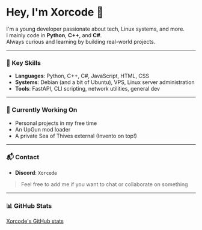 # Hey, I'm Xorcode 👋

I'm a young developer passionate about tech, Linux systems, and more.  
I mainly code in **Python**, **C++**, and **C#**.  
Always curious and learning by building real-world projects.

---

### 🧠 Key Skills

- **Languages**: Python, C++, C#, JavaScript, HTML, CSS  
- **Systems**: Debian (and a bit of Ubuntu), VPS, Linux server administration  
- **Tools**: FastAPI, CLI scripting, network utilities, general dev

---

### 🚀 Currently Working On

- Personal projects in my free time
- An UpGun mod loader
- A private Sea of Thives external (Invento on top!)

---

### 📬 Contact

- **Discord**: `Xorcode`  
> Feel free to add me if you want to chat or collaborate on something

---

### 📊 GitHub Stats

[Xorcode's GitHub stats](https://github-readme-stats.vercel.app/api?username=Xorcode&show_icons=true&theme=dark&hide_title=true)
